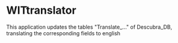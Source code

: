 # WITtranslator

This application updates the tables "Translate_..." of Descubra_DB, translating the corresponding fields to english
